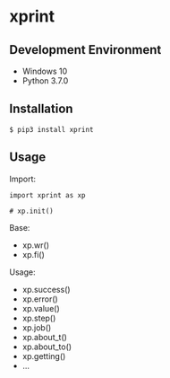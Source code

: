 # xprint

## Development Environment

- Windows 10
- Python 3.7.0

## Installation

```
$ pip3 install xprint
```

## Usage

Import:

```
import xprint as xp

# xp.init()
```

Base:

- xp.wr()
- xp.fi()

Usage:

- xp.success()
- xp.error()
- xp.value()
- xp.step()
- xp.job()
- xp.about_t()
- xp.about_to()
- xp.getting()
- ...
